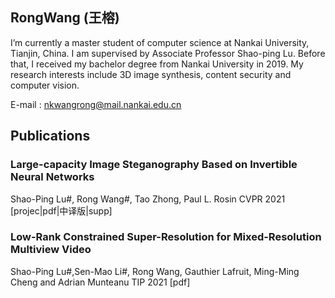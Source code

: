 ## RongWang (王榕)

I’m currently a master student of computer science at Nankai University, Tianjin, China. I am supervised by Associate Professor Shao-ping Lu. Before that, I received my bachelor degree from Nankai University in 2019. My research interests include 3D image synthesis, content security and computer vision. 

E-mail : nkwangrong@mail.nankai.edu.cn


## Publications

### Large-capacity Image Steganography Based on Invertible Neural Networks

Shao-Ping Lu#, Rong Wang#, Tao Zhong, Paul L. Rosin
CVPR 2021  [projec|pdf|中译版|supp] 


### Low-Rank Constrained Super-Resolution for Mixed-Resolution Multiview Video

Shao-Ping Lu#,Sen-Mao Li#, Rong Wang, Gauthier Lafruit, Ming-Ming Cheng and Adrian Munteanu
TIP 2021 [pdf] 



